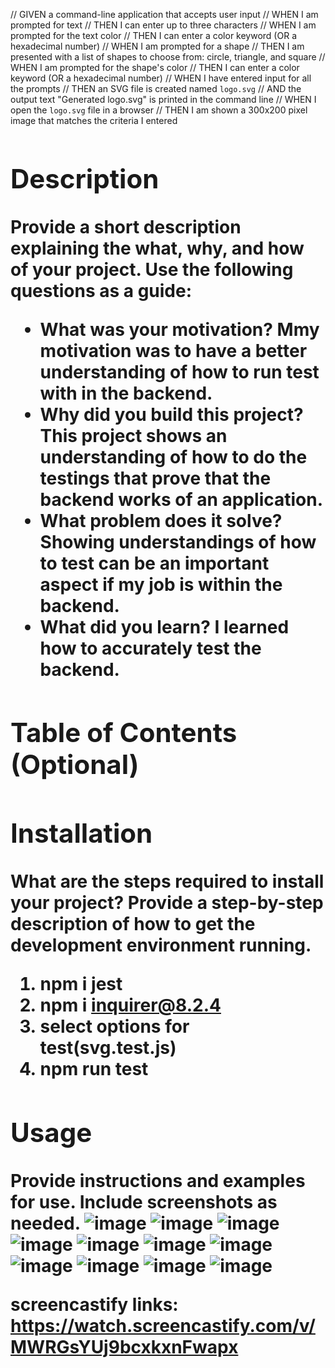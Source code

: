 
// GIVEN a command-line application that accepts user input
// WHEN I am prompted for text
// THEN I can enter up to three characters
// WHEN I am prompted for the text color
// THEN I can enter a color keyword (OR a hexadecimal number)
// WHEN I am prompted for a shape
// THEN I am presented with a list of shapes to choose from: circle, triangle, and square
// WHEN I am prompted for the shape's color
// THEN I can enter a color keyword (OR a hexadecimal number)
// WHEN I have entered input for all the prompts
// THEN an SVG file is created named `logo.svg`
// AND the output text "Generated logo.svg" is printed in the command line
// WHEN I open the `logo.svg` file in a browser
// THEN I am shown a 300x200 pixel image that matches the criteria I entered

# <Object Oriented Programming challenge SVG logo Maker>

## Description

Provide a short description explaining the what, why, and how of your project. Use the following questions as a guide:

- What was your motivation?
Mmy motivation was to have a better understanding of how to run test with in the backend.
- Why did you build this project? This project shows an understanding of how to do the testings that prove that the backend works of an application. 
- What problem does it solve?
Showing understandings of how to test can be an important aspect if my job is within the backend. 
- What did you learn?
I learned how to accurately test the backend. 

## Table of Contents (Optional)



## Installation

What are the steps required to install your project? Provide a step-by-step description of how to get the development environment running.
1. npm i jest
2. npm i inquirer@8.2.4
3. select options for test(svg.test.js)
4. npm run test

## Usage

Provide instructions and examples for use. Include screenshots as needed.
![image](https://user-images.githubusercontent.com/122655154/232247873-e47bc7b2-e685-47fc-89a0-4164894eab0b.png)
![image](https://user-images.githubusercontent.com/122655154/232247895-3e53c868-bf62-4401-8411-485c5d255458.png)
![image](https://user-images.githubusercontent.com/122655154/232247932-a4785c93-293d-4d1c-9f97-77a4bf940fa4.png)
![image](https://user-images.githubusercontent.com/122655154/232247944-63fa30a3-8e29-4708-b357-c1b0e4966ee6.png)
![image](https://user-images.githubusercontent.com/122655154/232247952-9b1484bf-b79c-4ffc-9e13-5cf70529ab64.png)
![image](https://user-images.githubusercontent.com/122655154/232247961-ef956700-d77b-424f-985e-56cbb0fd6b89.png)
![image](https://user-images.githubusercontent.com/122655154/232247974-a31eeca3-5458-4029-a55f-e6951e2353f4.png)
![image](https://user-images.githubusercontent.com/122655154/232247983-52e5891f-47db-450b-b3d9-c88e95b7c488.png)
![image](https://user-images.githubusercontent.com/122655154/232247997-941896dc-cf7e-4911-8d5a-4b4e951fa119.png)
![image](https://user-images.githubusercontent.com/122655154/232248001-4e1d8ed5-05d6-46e6-9899-cd2edf5f65dc.png)
![image](https://user-images.githubusercontent.com/122655154/232248020-09767226-db23-4755-81b9-8d0e58ee43b8.png)

screencastify links:
https://watch.screencastify.com/v/MWRGsYUj9bcxkxnFwapx
